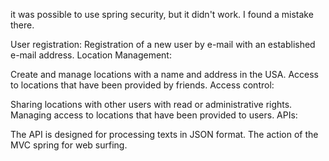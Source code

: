 it was possible to use spring security, but it didn't work. I found a mistake there.


User registration:
Registration of a new user by e-mail with an established e-mail address.
Location Management:

Create and manage locations with a name and address in the USA.
Access to locations that have been provided by friends.
Access control:

Sharing locations with other users with read or administrative rights.
Managing access to locations that have been provided to users.
APIs:

The API is designed for processing texts in JSON format.
The action of the MVC spring for web surfing.

